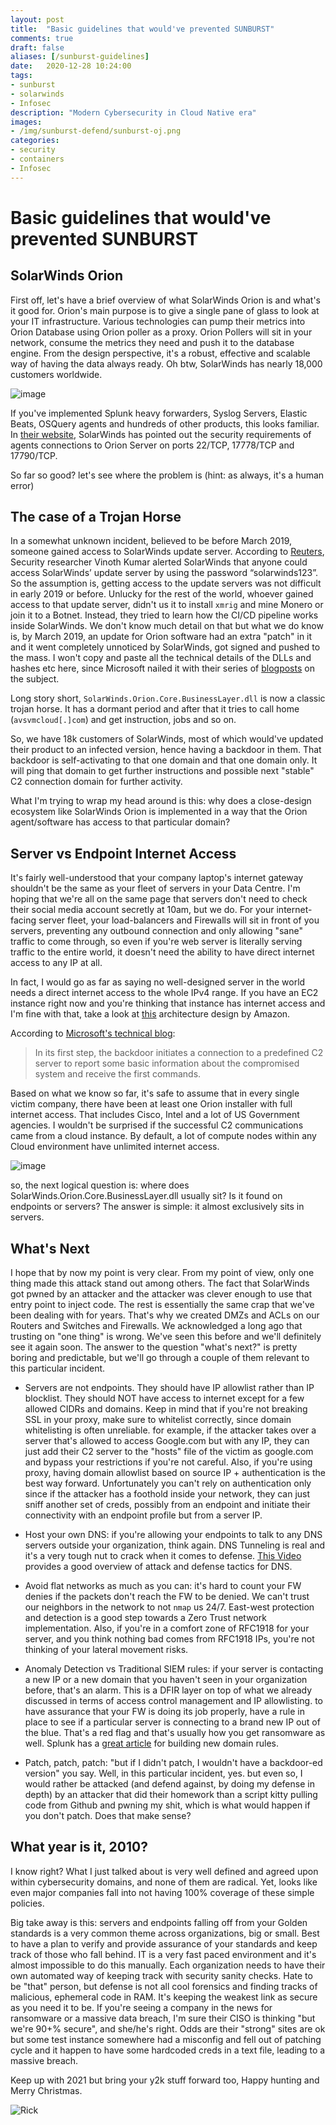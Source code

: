 ```yaml
---
layout: post
title:  "Basic guidelines that would've prevented SUNBURST"
comments: true
draft: false
aliases: [/sunburst-guidelines]
date:   2020-12-28 10:24:00
tags:
- sunburst
- solarwinds
- Infosec
description: "Modern Cybersecurity in Cloud Native era"
images:
- /img/sunburst-defend/sunburst-oj.png
categories:
- security
- containers
- Infosec
--- 
```

# Basic guidelines that would've prevented SUNBURST

## SolarWinds Orion
First off, let's have a brief overview of what SolarWinds Orion is and what's it good for. Orion's main purpose is to give a single pane of glass to look at your IT infrastructure. Various technologies can pump their metrics into Orion Database using Orion poller as a proxy. Orion Pollers will sit in your network, consume the metrics they need and push it to the database engine. From the design perspective, it's a robust, effective and scalable way of having the data always ready. Oh btw, SolarWinds has nearly 18,000 customers worldwide.

![image](/img/sunburst-defend/orion-overview.png)

If you've implemented Splunk heavy forwarders, Syslog Servers, Elastic Beats, OSQuery agents and hundreds of other products, this looks familiar. In [their website](https://documentation.solarwinds.com/en/Success_Center/orionplatform/Content/Core-Agent-Requirements-sw476.htm), SolarWinds has pointed out the security requirements of agents connections to Orion Server on ports 22/TCP, 17778/TCP and 17790/TCP. 

So far so good? let's see where the problem is (hint: as always, it's a human error)

## The case of a Trojan Horse
In a somewhat unknown incident, believed to be before March 2019, someone gained access to SolarWinds update server. According to [Reuters](https://www.reuters.com/article/global-cyber-solarwinds/hackers-used-solarwinds-dominance-against-it-in-sprawling-spy-campaign-idINKBN28Q07P), Security researcher Vinoth Kumar alerted SolarWinds that anyone could access SolarWinds’ update server by using the password “solarwinds123”. So the assumption is, getting access to the update servers was not difficult in early 2019 or before. Unlucky for the rest of the world, whoever gained access to that update server, didn't us it to install `xmrig` and mine Monero or join it to a Botnet. Instead, they tried to learn how the CI/CD pipeline works inside SolarWinds. We don't know much detail on that but what we do know is, by March 2019, an update for Orion software had an extra "patch" in it and it went completely unnoticed by SolarWinds, got signed and pushed to the mass. I won't copy and paste all the technical details of the DLLs and hashes etc here, since Microsoft nailed it with their series of [blogposts](https://msrc-blog.microsoft.com/2020/12/13/customer-guidance-on-recent-nation-state-cyber-attacks/) on the subject. 

Long story short, `SolarWinds.Orion.Core.BusinessLayer.dll` is now a classic trojan horse. It has a dormant period and after that it tries to call home (`avsvmcloud[.]com`) and get instruction, jobs and so on. 

So, we have 18k customers of SolarWinds, most of which would've updated their product to an infected version, hence having a backdoor in them. That backdoor is self-activating to that one domain and that one domain only. It will ping that domain to get further instructions and possible next "stable" C2 connection domain for further activity. 

What I'm trying to wrap my head around is this: why does a close-design ecosystem like SolarWinds Orion is implemented in a way that the Orion agent/software has access to that particular domain?

## Server vs Endpoint Internet Access
It's fairly well-understood that your company laptop's internet gateway shouldn't be the same as your fleet of servers in your Data Centre. I'm hoping that we're all on the same page that servers don't need to check their social media account secretly at 10am, but we do. For your internet-facing server fleet, your load-balancers and Firewalls will sit in front of you servers, preventing any outbound connection and only allowing "sane" traffic to come through, so even if you're web server is literally serving traffic to the entire world, it doesn't need the ability to have direct internet access to any IP at all.

In fact, I would go as far as saying no well-designed server in the world needs a direct internet access to the whole IPv4 range. If you have an EC2 instance right now and you're thinking that instance has internet access and I'm fine with that, take a look at [this](https://docs.aws.amazon.com/quickstart/latest/vpc/architecture.html) architecture design by Amazon. 

According to [Microsoft's technical blog](https://www.microsoft.com/security/blog/2020/12/18/analyzing-solorigate-the-compromised-dll-file-that-started-a-sophisticated-cyberattack-and-how-microsoft-defender-helps-protect/):
> In its first step, the backdoor initiates a connection to a predefined C2 server to report some basic information about the compromised system and receive the first commands.

Based on what we know so far, it's safe to assume that in every single victim company, there have been at least one Orion installer with full internet access. That includes Cisco, Intel and a lot of US Government agencies. I wouldn't be surprised if the successful C2 communications came from a cloud instance. By default, a lot of compute nodes within any Cloud environment have unlimited internet access. 

![image](/img/sunburst-defend/sunburst-victims.png)

so, the next logical question is: where does SolarWinds.Orion.Core.BusinessLayer.dll usually sit? Is it found on endpoints or servers? The answer is simple: it almost exclusively sits in servers.

## What's Next
I hope that by now my point is very clear. From my point of view, only one thing made this attack stand out among others. The fact that SolarWinds got pwned by an attacker and the attacker was clever enough to use that entry point to inject code. The rest is essentially the same crap that we've been dealing with for years. That's why we created DMZs and ACLs on our Routers and Switches and Firewalls. We acknowledged a long ago that trusting on "one thing" is wrong. We've seen this before and we'll definitely see it again soon. The answer to the question "what's next?" is pretty boring and predictable, but we'll go through a couple of them relevant to this particular incident.

  - Servers are not endpoints. They should have IP allowlist rather than IP blocklist. They should NOT have access to internet except for a few allowed CIDRs and domains. Keep in mind that if you're not breaking SSL in your proxy, make sure to whitelist correctly, since domain whitelisting is often unreliable. for example, if the attacker takes over a server that's allowed to access Google.com but with any IP, they can just add their C2 server to the "hosts" file of the victim as google.com and bypass your restrictions if you're not careful. Also, if you're using proxy, having domain allowlist based on source IP + authentication is the best way forward. Unfortunately you can't rely on authentication only since if the attacker has a foothold inside your network, they can just sniff another set of creds, possibly from an endpoint and initiate their connectivity with an endpoint profile but from a server IP. 

  - Host your own DNS: if you're allowing your endpoints to talk to any DNS servers outside your organization, think again. DNS Tunneling is real and it's a very tough nut to crack when it comes to defense. [This Video](https://www.youtube.com/watch?v=CaFo83TlpPM) provides a good overview of attack and defense tactics for DNS.
  
  - Avoid flat networks as much as you can: it's hard to count your FW denies if the packets don't reach the FW to be denied. We can't trust our neighbors in the network to not `nmap` us 24/7. East-west protection and detection is a good step towards a Zero Trust network implementation. Also, if you're in a comfort zone of RFC1918 for your server, and you think nothing bad comes from RFC1918 IPs, you're not thinking of your lateral movement risks.
  
  - Anomaly Detection vs Traditional SIEM rules: if your server is contacting a new IP or a new domain that you haven't seen in your organization before, that's an alarm. This is a DFIR layer on top of what we already discussed in terms of access control management and IP allowlisting. to have assurance that your FW is doing its job properly, have a rule in place to see if a particular server is connecting to a brand new IP out of the blue. That's a red flag and that's usually how you get ransomware as well. Splunk has a [great article](https://www.splunk.com/en_us/blog/security/finding-new-evil-detecting-new-domains-with-splunk.html) for building new domain rules.
  
  - Patch, patch, patch: "but if I didn't patch, I wouldn't have a backdoor-ed version" you say. Well, in this particular incident, yes. but even so, I would rather be attacked (and defend against, by doing my defense in depth) by an attacker that did their homework than a script kitty pulling code from Github and pwning my shit, which is what would happen if you don't patch. Does that make sense?

## What year is it, 2010?
I know right? What I just talked about is very well defined and agreed upon within cybersecurity domains, and none of them are radical. Yet, looks like even major companies fall into not having 100% coverage of these simple policies. 

Big take away is this: servers and endpoints falling off from your Golden standards is a very common theme across organizations, big or small. Best to have a plan to verify and provide assurance of your standards and keep track of those who fall behind. IT is a very fast paced environment and it's almost impossible to do this manually. Each organization needs to have their own automated way of keeping track with security sanity checks. Hate to be "that" person, but defense is not all cool forensics and finding tracks of malicious, ephemeral code in RAM. It's keeping the weakest link as secure as you need it to be. If you're seeing a company in the news for ransomware or a massive data breach, I'm sure their CISO is thinking "but we're 90+% secure", and she/he's right. Odds are their "strong" sites are ok but some test instance somewhere had a misconfig and fell out of patching cycle and it happen to have some hardcoded creds in a text file, leading to a massive breach.

Keep up with 2021 but bring your y2k stuff forward too, Happy hunting and Merry Christmas.


![Rick](/img/sunburst-defend/rickandmorty.gif)
